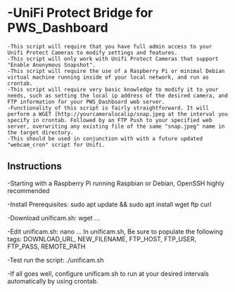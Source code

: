 # -UniFi Protect Bridge for PWS_Dashboard

    -This script will require that you have full admin access to your Unifi Protect Cameras to modify settings and features.
    -This script will only work with Unifi Protect Cameras that support "Enable Anonymous Snapshot".
    -This script will require the use of a Raspberry Pi or minimal Debian virtual machine running inside of your local network, and run as crontab.
    -This script will require very basic knowledge to modify it to your needs, such as setting the local ip address of the desired camera, and FTP information for your PWS_Dashboard web server.
    -Functionality of this script is fairly straightforward. It will perform a WGET [http://yourcameralocalip/snap.jpeg at the interval you specify in crontab. Followed by an FTP Push to your specified web server, overwriting any existing file of the same "snap.jpeg" name in the target directory.
    -This should be used in conjunction with with a future updated "webcam_cron" script for Unifi.
	
## Instructions

-Starting with a Raspberry Pi running Raspbian or Debian, OpenSSH highly recommended

-Install Prerequisites:		sudo apt update && sudo apt install wget ftp curl

-Download unificam.sh:		wget ...

-Edit unificam.sh:			nano ...
	In unificam.sh, Be sure to populate the following tags:
			DOWNLOAD_URL, NEW_FILENAME, FTP_HOST, FTP_USER, FTP_PASS, REMOTE_PATH
			
-Test run the script:		./unificam.sh

-If all goes well, configure unificam.sh to run at your desired intervals automatically by using crontab.